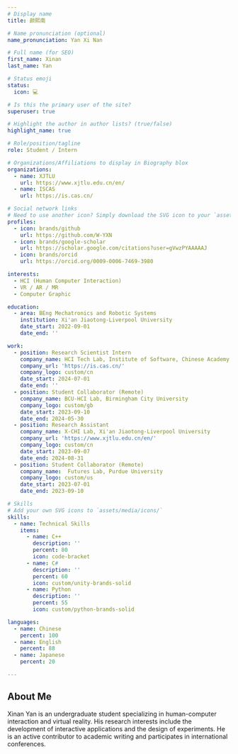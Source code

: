 ```yaml
---
# Display name
title: 颜熙南

# Name pronunciation (optional)
name_pronunciation: Yan Xi Nan

# Full name (for SEO)
first_name: Xinan
last_name: Yan

# Status emoji
status:
  icon: 💻

# Is this the primary user of the site?
superuser: true

# Highlight the author in author lists? (true/false)
highlight_name: true

# Role/position/tagline
role: Student / Intern

# Organizations/Affiliations to display in Biography blox
organizations:
  - name: XJTLU
    url: https://www.xjtlu.edu.cn/en/
  - name: ISCAS
    url: https://is.cas.cn/

# Social network links
# Need to use another icon? Simply download the SVG icon to your `assets/media/icons/` folder.
profiles:
  - icon: brands/github
    url: https://github.com/W-YXN
  - icon: brands/google-scholar
    url: https://scholar.google.com/citations?user=gVwzPYAAAAAJ
  - icon: brands/orcid
    url: https://orcid.org/0009-0006-7469-3980

interests:
  - HCI (Human Computer Interaction)
  - VR / AR / MR
  - Computer Graphic

education:
  - area: BEng Mechatronics and Robotic Systems
    institution: Xi'an Jiaotong-Liverpool University
    date_start: 2022-09-01
    date_end: ''

work:
  - position: Research Scientist Intern
    company_name: HCI Tech Lab, Institute of Software, Chinese Academy of Sciences
    company_url: 'https://is.cas.cn/'
    company_logo: custom/cn
    date_start: 2024-07-01
    date_end: ''
  - position: Student Collaborator (Remote)
    company_name: BCU-HCI Lab, Birmingham City University 
    company_logo: custom/gb
    date_start: 2023-09-10
    date_end: 2024-05-30
  - position: Research Assistant
    company_name: X-CHI Lab, Xi'an Jiaotong-Liverpool University
    company_url: 'https://www.xjtlu.edu.cn/en/'
    company_logo: custom/cn
    date_start: 2023-09-07
    date_end: 2024-08-31
  - position: Student Collaborator (Remote)
    company_name:  Futures Lab, Purdue University
    company_logo: custom/us
    date_start: 2023-07-01
    date_end: 2023-09-10

# Skills
# Add your own SVG icons to `assets/media/icons/`
skills:
  - name: Technical Skills
    items:
      - name: C++
        description: ''
        percent: 80
        icon: code-bracket
      - name: C#
        description: ''
        percent: 60
        icon: custom/unity-brands-solid
      - name: Python
        description: ''
        percent: 55
        icon: custom/python-brands-solid

languages:
  - name: Chinese
    percent: 100
  - name: English
    percent: 88
  - name: Japanese
    percent: 20

---
```


## About Me

Xinan Yan is an undergraduate student specializing in human-computer interaction and virtual reality. His research interests include the development of interactive applications and the design of experiments. He is an active contributor to academic writing and participates in international conferences.
